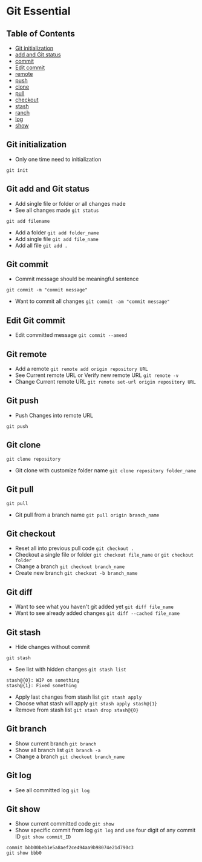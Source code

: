 # Git Essential

## Table of Contents

- [Git initialization](#Git%20initialization)
- [add and Git status](#Git%20add%20and%20Git%20status)
- [commit](#Git%20commit)
- [Edit commit](#Edit%20Git%20commit)
- [remote](#Git%20remote)
- [push](#Git%20push)
- [clone](#Git%20clone)
- [pull](#Git%20pull)
- [checkout](#Git%20checkout)
- [stash](#Git%20stash)
- [ranch](#Git%20branch)
- [log](#Git%20log)
- [show](#Git%20show)

## Git initialization

- Only one time need to initialization

```
git init
```

## Git add and Git status

- Add single file or folder or all changes made
- See all changes made `git status`

```
git add filename
```

- Add a folder `git add folder_name`
- Add single file `git add file_name`
- Add all file `git add .`

## Git commit

- Commit message should be meaningful sentence

```
git commit -m "commit message"
```

- Want to commit all changes `git commit -am "commit message"`

## Edit Git commit

- Edit committed message `git commit --amend`

## Git remote

- Add a remote `git remote add origin repository URL`
- See Current remote URL or Verify new remote URL `git remote -v`
- Change Current remote URL `git remote set-url origin repository URL`

## Git push

- Push Changes into remote URL

```
git push
```

## Git clone

```
git clone repository
```

- Git clone with customize folder name `git clone repository folder_name`

## Git pull

```
git pull
```

- Git pull from a branch name `git pull origin branch_name`

## Git checkout

- Reset all into previous pull code `git checkout .`
- Checkout a single file or folder `git checkout file_name` or `git checkout folder`
- Change a branch `git checkout branch_name`
- Create new branch `git checkout -b branch_name`

## Git diff

- Want to see what you haven't git added yet `git diff file_name`
- Want to see already added changes `git diff --cached file_name`

## Git stash

- Hide changes without commit

```
git stash
```

- See list with hidden changes `git stash list`

```See example:
stash@{0}: WIP on something
stash@{1}: Fixed something
```

- Apply last changes from stash list `git stash apply`
- Choose what stash will apply `git stash apply stash@{1}`
- Remove from stash list `git stash drop stash@{0}`

## Git branch

- Show current branch `git branch`
- Show all branch list `git branch -a`
- Change a branch `git checkout branch_name`

## Git log

- See all committed log `git log`

## Git show

- Show current committed code `git show`
- Show specific commit from log `git log` and use four digit of any commit ID `git show commit_ID`

```
commit bbb00beb1e5a8aef2ce494aa9b98074e21d790c3
git show bbb0
```
